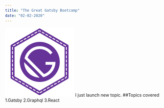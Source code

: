 ```yaml
---
title: "The Great Gatsby Bootcamp"
date: "02-02-2020"
---
```


![GatsbyJsLogo](./gatsbyLogo.png)
I just launch new topic.
##Topics covered
1.Gatsby
2.Graphql
3.React
